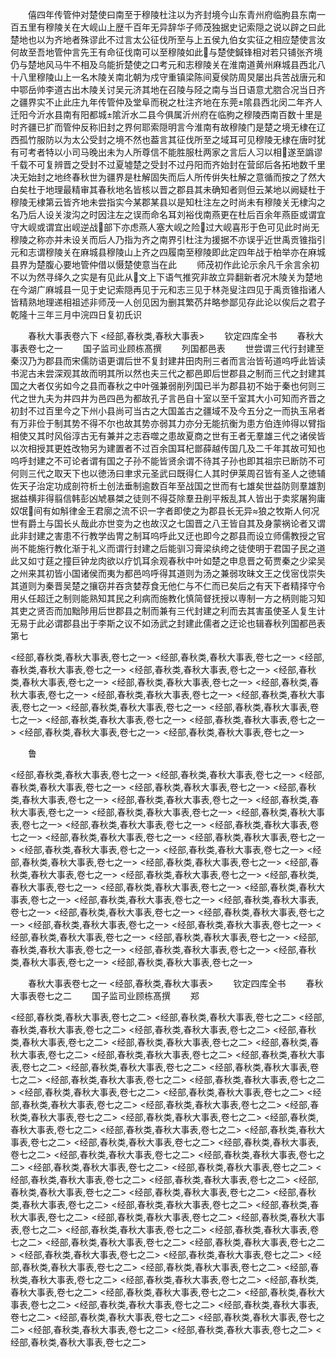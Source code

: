 <!-- { "loadSidebar": true } -->
　　僖四年传管仲对楚使曰南至于穆陵杜注以为齐封境今山东青州府临朐县东南一百五里有穆陵关在大岘山上歴千百年无异辞华子师茂独据史记索隠之说以辟之曰此楚地也以为齐地者殊谬此不过言太公征伐所至与上五侯九伯女实征之相应楚使言汝何故至吾地管仲言先王有命征伐南可以至穆陵如此与楚使鍼锋相对若只铺张齐境仍与楚地风马牛不相及乌能折楚使之口考元和志穆陵关在淮南道黄州麻城县西北八十八里穆陵山上一名木陵关南北朝为戍守重镇梁陈间夏侯防周炅屡出兵苦战唐元和中鄂岳帅李道古出木陵关讨吴元济其地在召陵与陉之南与当日语意尤脗合况当日齐之疆界实不止此庄九年传管仲及堂阜而税之杜注齐地在东莞隂县西北闵二年齐人迁阳今沂水县南有阳都城隂沂水二县今俱属沂州府在临朐之穆陵西南百数十里是时齐疆已扩而管仲反称旧封之界何耶索隠明言今淮南有故穆陵门是楚之境无棣在辽西孤竹服防以为太公受封之境不然也葢言其征伐所至之域耳可见穆陵无棣在唐时犹有可考者特以小司马晚出未为人所尊信不能胜服杜两家之言后人习以相遂至譌谬千载不可复辨晋之受封不过夏墟楚之受封不过丹阳而齐始封在营邱后各拓地数千里决无始封之地终春秋世为疆界是杜解固失而后人所传倂失杜解之意循而按之了然大白矣杜于地理最精审其春秋地名皆核以晋之郡县其未确知者则但云某地以阙疑杜于穆陵无棣第云皆齐地未尝指实今某郡某县以是知杜注左之时尚未有穆陵关无棣沟之名乃后人设关浚沟之时因注左之误而命名耳刘裕伐南燕更在杜后百余年燕臣或谓宜守大岘或谓宜出岘逆战部下亦虑燕人塞大岘之险过大岘喜形于色可见此时尚无穆陵之称亦并未设关而后人乃指为齐之南界引杜注为援据不亦误乎近世禹贡锥指引元和志谓穆陵关在麻城县穆陵山上齐之四履南至穆陵即此定四年战于柏举亦在麻城县界为楚腹心要地管仲借以慑楚使意当在此
　　师茂初作此论示余凡千余言余初不以为然寻绎久之实是有见此从文上下语气推究非故立异翻新者况木陵关为楚地在今湖广麻城县一见于史记索隠再见于元和志三见于林尧叟注四见于禹贡锥指诸人皆精熟地理递相祖述非师茂一人创见因为删其繁芿幷略参鄙见存此论以俟后之君子乾隆十三年三月中浣四日复初氏识

　　春秋大事表卷六下
<经部,春秋类,春秋大事表>
　　钦定四库全书
　　春秋大事表卷七之一
　　国子监司业顾栋髙撰
　　列国都邑表
　　世尝谓三代行封建至秦汉乃为郡县而宋儒防语更谓后世不复封建井田肉刑三者而言治皆茍道呜呼此皆读书泥古未尝深观其故而明其所以然也夫三代之都邑即后世郡县之制而三代之封建其国之大者仅劣如今之县而春秋之中叶强兼弱削列国已半为郡县初不始于秦也何则三代之世九夫为井四井为邑四邑为都故孔子言邑自十室以至千室其大小可知而齐晋之初封不过百里今之下州小县尚可当古之大国盖古之疆域不及今五分之一而执玉帛者有万非俭于制其势不得不尔也故其势亦弱其力亦分无能抗衡为患方伯连帅得以臂指相使又其时风俗淳古无有兼并之志吞噬之患故夏商之世有王者无羣雄三代之诸侯皆以次相授其更姓改物另为建置者不过百余国耳杞鄫薛越传国几及二千年其故可知也呜呼封建之不可论者谓有国之子孙不能皆贤余谓不待其子孙也即其祖宗已断防不可何则三代之取天下也以徳汤曰聿求元圣武曰既得仁人其时伊莱周召皆有圣人之徳辅佐天子治定功成剖符析土创法垂制逾数百年至战国之世而有七雄矣世益防则羣雄割据益横非得翦信韩彭凶虓暴桀之徒则不得芟除羣丑削平叛乱其人皆出于卖浆屠狗庸奴氓间有如斛律金王君廓之流不识一字者即使之为郡县长无异狼之牧斯人何况世有爵土与国长乆哉此亦世变为之也故汉之七国晋之八王皆自其及身蒙祸论者又谓此非封建之害患不行教学齿冑之制耳呜呼此又迂也即今之郡县而设立师儒教授之官尚不能施行教化渐于礼义而谓行封建之后能驯习膏梁纨绔之徒使明于君国子民之道此又如寸莛之撞巨钟龙肉欲以疗饥耳余观春秋中叶如楚之申息晋之荀贾秦之少梁吴之州来其初皆小国诸侯而夷为都邑呜呼得其道则为汤之兼弱攻昧文王之伐宻伐崇失其道则为秦晋吴楚之攘窃并吞贪婪荐食无他仁与不仁而已矣后之有天下者精择守令用乆任超迁之制则能熟知其民之利病而施教化慎简督抚授以専制一方之柄则能习知其吏之贤否而加黜陟用后世郡县之制而兼有三代封建之利而去其害虽使圣人复生计无易于此必谓郡县出于李斯之议不如汤武之封建此儒者之迂论也辑春秋列国都邑表第七

<经部,春秋类,春秋大事表,卷七之一>
<经部,春秋类,春秋大事表,卷七之一>
<经部,春秋类,春秋大事表,卷七之一>
<经部,春秋类,春秋大事表,卷七之一>
<经部,春秋类,春秋大事表,卷七之一>
<经部,春秋类,春秋大事表,卷七之一>
<经部,春秋类,春秋大事表,卷七之一>
<经部,春秋类,春秋大事表,卷七之一>
<经部,春秋类,春秋大事表,卷七之一>
<经部,春秋类,春秋大事表,卷七之一>
<经部,春秋类,春秋大事表,卷七之一>
<经部,春秋类,春秋大事表,卷七之一>
<经部,春秋类,春秋大事表,卷七之一>
<经部,春秋类,春秋大事表,卷七之一>
<经部,春秋类,春秋大事表,卷七之一>

　　鲁

<经部,春秋类,春秋大事表,卷七之一>
<经部,春秋类,春秋大事表,卷七之一>
<经部,春秋类,春秋大事表,卷七之一>
<经部,春秋类,春秋大事表,卷七之一>
<经部,春秋类,春秋大事表,卷七之一>
<经部,春秋类,春秋大事表,卷七之一>
<经部,春秋类,春秋大事表,卷七之一>
<经部,春秋类,春秋大事表,卷七之一>
<经部,春秋类,春秋大事表,卷七之一>
<经部,春秋类,春秋大事表,卷七之一>
<经部,春秋类,春秋大事表,卷七之一>
<经部,春秋类,春秋大事表,卷七之一>
<经部,春秋类,春秋大事表,卷七之一>
<经部,春秋类,春秋大事表,卷七之一>
<经部,春秋类,春秋大事表,卷七之一>
<经部,春秋类,春秋大事表,卷七之一>
<经部,春秋类,春秋大事表,卷七之一>
<经部,春秋类,春秋大事表,卷七之一>
<经部,春秋类,春秋大事表,卷七之一>
<经部,春秋类,春秋大事表,卷七之一>
<经部,春秋类,春秋大事表,卷七之一>
<经部,春秋类,春秋大事表,卷七之一>
<经部,春秋类,春秋大事表,卷七之一>
<经部,春秋类,春秋大事表,卷七之一>
<经部,春秋类,春秋大事表,卷七之一>
<经部,春秋类,春秋大事表,卷七之一>
<经部,春秋类,春秋大事表,卷七之一>
<经部,春秋类,春秋大事表,卷七之一>
<经部,春秋类,春秋大事表,卷七之一>
<经部,春秋类,春秋大事表,卷七之一>
<经部,春秋类,春秋大事表,卷七之一>
<经部,春秋类,春秋大事表,卷七之一>
<经部,春秋类,春秋大事表,卷七之一>
<经部,春秋类,春秋大事表,卷七之一>

　　春秋大事表卷七之一
<经部,春秋类,春秋大事表>
　　钦定四库全书
　　春秋大事表卷七之二
　　国子监司业顾栋髙撰
　　郑

<经部,春秋类,春秋大事表,卷七之二>
<经部,春秋类,春秋大事表,卷七之二>
<经部,春秋类,春秋大事表,卷七之二>
<经部,春秋类,春秋大事表,卷七之二>
<经部,春秋类,春秋大事表,卷七之二>
<经部,春秋类,春秋大事表,卷七之二>
<经部,春秋类,春秋大事表,卷七之二>
<经部,春秋类,春秋大事表,卷七之二>
<经部,春秋类,春秋大事表,卷七之二>
<经部,春秋类,春秋大事表,卷七之二>
<经部,春秋类,春秋大事表,卷七之二>
<经部,春秋类,春秋大事表,卷七之二>
<经部,春秋类,春秋大事表,卷七之二>
<经部,春秋类,春秋大事表,卷七之二>
<经部,春秋类,春秋大事表,卷七之二>
<经部,春秋类,春秋大事表,卷七之二>
<经部,春秋类,春秋大事表,卷七之二>
<经部,春秋类,春秋大事表,卷七之二>
<经部,春秋类,春秋大事表,卷七之二>
<经部,春秋类,春秋大事表,卷七之二>
<经部,春秋类,春秋大事表,卷七之二>
<经部,春秋类,春秋大事表,卷七之二>
<经部,春秋类,春秋大事表,卷七之二>
<经部,春秋类,春秋大事表,卷七之二>
<经部,春秋类,春秋大事表,卷七之二>
<经部,春秋类,春秋大事表,卷七之二>
<经部,春秋类,春秋大事表,卷七之二>
<经部,春秋类,春秋大事表,卷七之二>
<经部,春秋类,春秋大事表,卷七之二>
<经部,春秋类,春秋大事表,卷七之二>
<经部,春秋类,春秋大事表,卷七之二>
<经部,春秋类,春秋大事表,卷七之二>
<经部,春秋类,春秋大事表,卷七之二>
<经部,春秋类,春秋大事表,卷七之二>
<经部,春秋类,春秋大事表,卷七之二>
<经部,春秋类,春秋大事表,卷七之二>
<经部,春秋类,春秋大事表,卷七之二>
<经部,春秋类,春秋大事表,卷七之二>
<经部,春秋类,春秋大事表,卷七之二>
<经部,春秋类,春秋大事表,卷七之二>
<经部,春秋类,春秋大事表,卷七之二>
<经部,春秋类,春秋大事表,卷七之二>
<经部,春秋类,春秋大事表,卷七之二>
<经部,春秋类,春秋大事表,卷七之二>
<经部,春秋类,春秋大事表,卷七之二>
<经部,春秋类,春秋大事表,卷七之二>
<经部,春秋类,春秋大事表,卷七之二>
<经部,春秋类,春秋大事表,卷七之二>
<经部,春秋类,春秋大事表,卷七之二>
<经部,春秋类,春秋大事表,卷七之二>
<经部,春秋类,春秋大事表,卷七之二>
<经部,春秋类,春秋大事表,卷七之二>
<经部,春秋类,春秋大事表,卷七之二>
<经部,春秋类,春秋大事表,卷七之二>
<经部,春秋类,春秋大事表,卷七之二>
<经部,春秋类,春秋大事表,卷七之二>
<经部,春秋类,春秋大事表,卷七之二>
